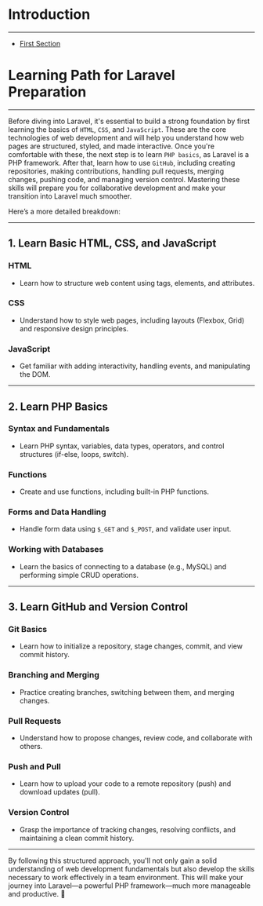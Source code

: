 # Introduction

---

- [First Section](#section-1)

<a name="section-1"></a>
# Learning Path for Laravel Preparation

---
Before diving into Laravel, it's essential to build a strong foundation by first learning the basics of `HTML`, `CSS`, and `JavaScript`. These are the core technologies of web development and will help you understand how web pages are structured, styled, and made interactive. Once you're comfortable with these, the next step is to learn `PHP basics`, as Laravel is a PHP framework. After that, learn how to use `GitHub`, including creating repositories, making contributions, handling pull requests, merging changes, pushing code, and managing version control. Mastering these skills will prepare you for collaborative development and make your transition into Laravel much smoother.

Here’s a more detailed breakdown:

---
<larecipe-progress type="success" :value="100"></larecipe-progress>

## 1. Learn Basic HTML, CSS, and JavaScript

### HTML
- Learn how to structure web content using tags, elements, and attributes.

### CSS
- Understand how to style web pages, including layouts (Flexbox, Grid) and responsive design principles.

### JavaScript
- Get familiar with adding interactivity, handling events, and manipulating the DOM.

---
<larecipe-progress type="success" :value="100"></larecipe-progress>

## 2. Learn PHP Basics

### Syntax and Fundamentals
- Learn PHP syntax, variables, data types, operators, and control structures (if-else, loops, switch).

### Functions
- Create and use functions, including built-in PHP functions.

### Forms and Data Handling
- Handle form data using `$_GET` and `$_POST`, and validate user input.

### Working with Databases
- Learn the basics of connecting to a database (e.g., MySQL) and performing simple CRUD operations.

---
<larecipe-progress type="success" :value="100"></larecipe-progress>
## 3. Learn GitHub and Version Control

### Git Basics
- Learn how to initialize a repository, stage changes, commit, and view commit history.

### Branching and Merging
- Practice creating branches, switching between them, and merging changes.

### Pull Requests
- Understand how to propose changes, review code, and collaborate with others.

### Push and Pull
- Learn how to upload your code to a remote repository (push) and download updates (pull).

### Version Control
- Grasp the importance of tracking changes, resolving conflicts, and maintaining a clean commit history.

---
<larecipe-progress type="success" :value="100"></larecipe-progress>

By following this structured approach, you'll not only gain a solid understanding of web development fundamentals but also develop the skills necessary to work effectively in a team environment. This will make your journey into Laravel—a powerful PHP framework—much more manageable and productive. 🚀
